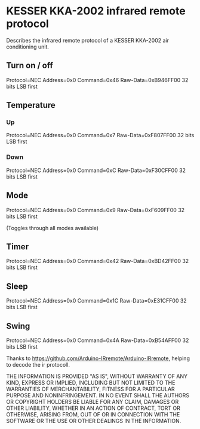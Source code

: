# KESSER KKA-2002 infrared remote protocol
Describes the infrared remote protocol of a KESSER KKA-2002 air conditioning unit.

## Turn on / off

Protocol=NEC Address=0x0 Command=0x46 Raw-Data=0xB946FF00 32 bits LSB first

## Temperature
### Up
Protocol=NEC Address=0x0 Command=0x7 Raw-Data=0xF807FF00 32 bits LSB first

### Down
Protocol=NEC Address=0x0 Command=0xC Raw-Data=0xF30CFF00 32 bits LSB first

## Mode
Protocol=NEC Address=0x0 Command=0x9 Raw-Data=0xF609FF00 32 bits LSB first

(Toggles through all modes available)

## Timer
Protocol=NEC Address=0x0 Command=0x42 Raw-Data=0xBD42FF00 32 bits LSB first

## Sleep
Protocol=NEC Address=0x0 Command=0x1C Raw-Data=0xE31CFF00 32 bits LSB first

## Swing
Protocol=NEC Address=0x0 Command=0x4A Raw-Data=0xB54AFF00 32 bits LSB first

Thanks to https://github.com/Arduino-IRremote/Arduino-IRremote, helping to decode the ir protocoll.

THE INFORMATION IS PROVIDED "AS IS", WITHOUT WARRANTY OF ANY KIND, EXPRESS OR IMPLIED, INCLUDING BUT NOT LIMITED TO THE WARRANTIES OF MERCHANTABILITY, FITNESS FOR A PARTICULAR PURPOSE AND NONINFRINGEMENT. IN NO EVENT SHALL THE AUTHORS OR COPYRIGHT HOLDERS BE LIABLE FOR ANY CLAIM, DAMAGES OR OTHER LIABILITY, WHETHER IN AN ACTION OF CONTRACT, TORT OR OTHERWISE, ARISING FROM, OUT OF OR IN CONNECTION WITH THE SOFTWARE OR THE USE OR OTHER DEALINGS IN THE INFORMATION.
